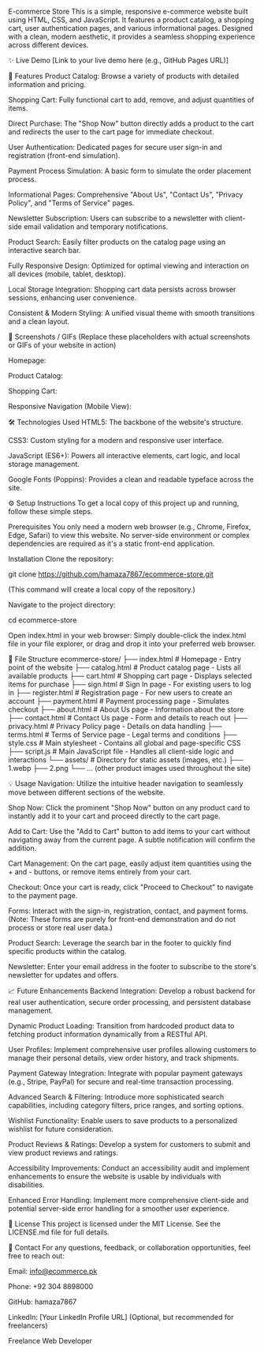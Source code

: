 E-commerce Store
This is a simple, responsive e-commerce website built using HTML, CSS, and JavaScript. It features a product catalog, a shopping cart, user authentication pages, and various informational pages. Designed with a clean, modern aesthetic, it provides a seamless shopping experience across different devices.

✨ Live Demo
[Link to your live demo here (e.g., GitHub Pages URL)]

🚀 Features
Product Catalog: Browse a variety of products with detailed information and pricing.

Shopping Cart: Fully functional cart to add, remove, and adjust quantities of items.

Direct Purchase: The "Shop Now" button directly adds a product to the cart and redirects the user to the cart page for immediate checkout.

User Authentication: Dedicated pages for secure user sign-in and registration (front-end simulation).

Payment Process Simulation: A basic form to simulate the order placement process.

Informational Pages: Comprehensive "About Us", "Contact Us", "Privacy Policy", and "Terms of Service" pages.

Newsletter Subscription: Users can subscribe to a newsletter with client-side email validation and temporary notifications.

Product Search: Easily filter products on the catalog page using an interactive search bar.

Fully Responsive Design: Optimized for optimal viewing and interaction on all devices (mobile, tablet, desktop).

Local Storage Integration: Shopping cart data persists across browser sessions, enhancing user convenience.

Consistent & Modern Styling: A unified visual theme with smooth transitions and a clean layout.

📸 Screenshots / GIFs
(Replace these placeholders with actual screenshots or GIFs of your website in action)

Homepage:


Product Catalog:


Shopping Cart:


Responsive Navigation (Mobile View):


🛠️ Technologies Used
HTML5: The backbone of the website's structure.

CSS3: Custom styling for a modern and responsive user interface.

JavaScript (ES6+): Powers all interactive elements, cart logic, and local storage management.

Google Fonts (Poppins): Provides a clean and readable typeface across the site.

⚙️ Setup Instructions
To get a local copy of this project up and running, follow these simple steps.

Prerequisites
You only need a modern web browser (e.g., Chrome, Firefox, Edge, Safari) to view this website. No server-side environment or complex dependencies are required as it's a static front-end application.

Installation
Clone the repository:

git clone https://github.com/hamaza7867/ecommerce-store.git

(This command will create a local copy of the repository.)

Navigate to the project directory:

cd ecommerce-store


Open index.html in your web browser:
Simply double-click the index.html file in your file explorer, or drag and drop it into your preferred web browser.

📂 File Structure
ecommerce-store/
├── index.html            # Homepage - Entry point of the website
├── catalog.html          # Product catalog page - Lists all available products
├── cart.html             # Shopping cart page - Displays selected items for purchase
├── sign.html             # Sign In page - For existing users to log in
├── register.html         # Registration page - For new users to create an account
├── payment.html          # Payment processing page - Simulates checkout
├── about.html            # About Us page - Information about the store
├── contact.html          # Contact Us page - Form and details to reach out
├── privacy.html          # Privacy Policy page - Details on data handling
├── terms.html            # Terms of Service page - Legal terms and conditions
├── style.css             # Main stylesheet - Contains all global and page-specific CSS
├── script.js             # Main JavaScript file - Handles all client-side logic and interactions
└── assets/               # Directory for static assets (images, etc.)
    ├── 1.webp
    ├── 2.png
    └── ... (other product images used throughout the site)


💡 Usage
Navigation: Utilize the intuitive header navigation to seamlessly move between different sections of the website.

Shop Now: Click the prominent "Shop Now" button on any product card to instantly add it to your cart and proceed directly to the cart page.

Add to Cart: Use the "Add to Cart" button to add items to your cart without navigating away from the current page. A subtle notification will confirm the addition.

Cart Management: On the cart page, easily adjust item quantities using the + and - buttons, or remove items entirely from your cart.

Checkout: Once your cart is ready, click "Proceed to Checkout" to navigate to the payment page.

Forms: Interact with the sign-in, registration, contact, and payment forms. (Note: These forms are purely for front-end demonstration and do not process or store real user data.)

Product Search: Leverage the search bar in the footer to quickly find specific products within the catalog.

Newsletter: Enter your email address in the footer to subscribe to the store's newsletter for updates and offers.

📈 Future Enhancements
Backend Integration: Develop a robust backend for real user authentication, secure order processing, and persistent database management.

Dynamic Product Loading: Transition from hardcoded product data to fetching product information dynamically from a RESTful API.

User Profiles: Implement comprehensive user profiles allowing customers to manage their personal details, view order history, and track shipments.

Payment Gateway Integration: Integrate with popular payment gateways (e.g., Stripe, PayPal) for secure and real-time transaction processing.

Advanced Search & Filtering: Introduce more sophisticated search capabilities, including category filters, price ranges, and sorting options.

Wishlist Functionality: Enable users to save products to a personalized wishlist for future consideration.

Product Reviews & Ratings: Develop a system for customers to submit and view product reviews and ratings.

Accessibility Improvements: Conduct an accessibility audit and implement enhancements to ensure the website is usable by individuals with disabilities.

Enhanced Error Handling: Implement more comprehensive client-side and potential server-side error handling for a smoother user experience.

📄 License
This project is licensed under the MIT License. See the LICENSE.md file for full details.

📧 Contact
For any questions, feedback, or collaboration opportunities, feel free to reach out:

Email: info@ecommerce.pk

Phone: +92 304 8898000

GitHub: hamaza7867

LinkedIn: [Your LinkedIn Profile URL] (Optional, but recommended for freelancers)

Freelance Web Developer
